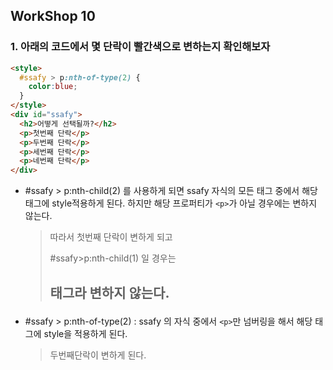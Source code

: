 ## WorkShop 10

### 1. 아래의 코드에서 몇 단락이 빨간색으로 변하는지 확인해보자

```HTML
<style>
  #ssafy > p:nth-of-type(2) {
    color:blue;
  }
</style>
<div id="ssafy">
  <h2>어떻게 선택될까?</h2>
  <p>첫번째 단락</p>
  <p>두번째 단락</p>
  <p>세번째 단락</p>
  <p>네번째 단락</p>
</div>
```

* #ssafy > p:nth-child(2) 를 사용하게 되면 ssafy 자식의 모든 태그 중에서 해당 태그에 style적용하게 된다. 하지만 해당 프로퍼티가 `<p>`가 아닐 경우에는 변하지 않는다.

  > 따라서 첫번째 단락이 변하게 되고 
  >
  > #ssafy>p:nth-child(1) 일 경우는 <h2> 태그라 변하지 않는다.

* #ssafy > p:nth-of-type(2) : ssafy 의 자식 중에서 `<p>`만 넘버링을 해서 해당 태그에 style을 적용하게 된다.

  > 두번째단락이 변하게 된다.